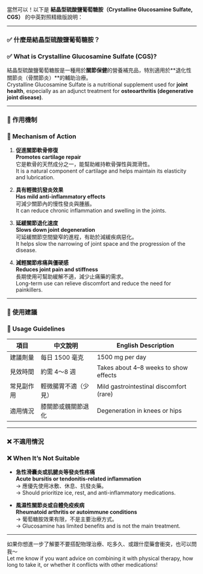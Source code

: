 當然可以！以下是 **結晶型硫酸鹽葡萄糖胺（Crystalline Glucosamine Sulfate, CGS）** 的中英對照精緻版說明：

---

### ✅ 什麼是結晶型硫酸鹽葡萄糖胺？  
### ✅ What is Crystalline Glucosamine Sulfate (CGS)?

結晶型硫酸鹽葡萄糖胺是一種用於**關節保健**的營養補充品，特別適用於**退化性關節炎（骨關節炎）**的輔助治療。  
Crystalline Glucosamine Sulfate is a nutritional supplement used for **joint health**, especially as an adjunct treatment for **osteoarthritis (degenerative joint disease)**.

---

### 🧪 作用機制  
### 🧪 Mechanism of Action

1. **促進關節軟骨修復**  
   **Promotes cartilage repair**  
   它是軟骨的天然成分之一，能幫助維持軟骨彈性與潤滑性。  
   It is a natural component of cartilage and helps maintain its elasticity and lubrication.

2. **具有輕微抗發炎效果**  
   **Has mild anti-inflammatory effects**  
   可減少關節內的慢性發炎與腫脹。  
   It can reduce chronic inflammation and swelling in the joints.

3. **延緩關節退化速度**  
   **Slows down joint degeneration**  
   可延緩關節空間變窄的進程，有助於減緩疾病惡化。  
   It helps slow the narrowing of joint space and the progression of the disease.

4. **減輕關節疼痛與僵硬感**  
   **Reduces joint pain and stiffness**  
   長期使用可幫助緩解不適，減少止痛藥的需求。  
   Long-term use can relieve discomfort and reduce the need for painkillers.

---

### 💊 使用建議  
### 💊 Usage Guidelines

| 項目 | 中文說明 | English Description |
|------|----------|---------------------|
| 建議劑量 | 每日 1500 毫克 | 1500 mg per day |
| 見效時間 | 約需 4～8 週 | Takes about 4–8 weeks to show effects |
| 常見副作用 | 輕微腸胃不適（少見） | Mild gastrointestinal discomfort (rare) |
| 適用情況 | 膝關節或髖關節退化 | Degeneration in knees or hips |

---

### ❌ 不適用情況  
### ❌ When It’s Not Suitable

- **急性滑囊炎或肌腱炎等發炎性疼痛**  
  **Acute bursitis or tendonitis-related inflammation**  
  → 應優先使用冰敷、休息、抗發炎藥。  
  → Should prioritize ice, rest, and anti-inflammatory medications.

- **風濕性關節炎或自體免疫疾病**  
  **Rheumatoid arthritis or autoimmune conditions**  
  → 葡萄糖胺效果有限，不是主要治療方式。  
  → Glucosamine has limited benefits and is not the main treatment.

---

如果你想進一步了解要不要搭配物理治療、吃多久、或跟什麼藥會衝突，也可以問我～  
Let me know if you want advice on combining it with physical therapy, how long to take it, or whether it conflicts with other medications!